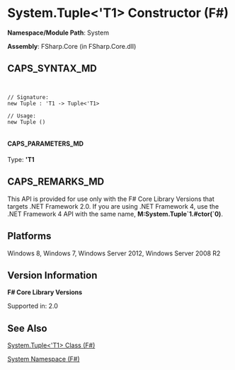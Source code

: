 # System.Tuple<'T1> Constructor (F#)

**Namespace/Module Path**: System

**Assembly**: FSharp.Core (in FSharp.Core.dll)


## CAPS_SYNTAX_MD



```


// Signature:
new Tuple : 'T1 -> Tuple<'T1>

// Usage:
new Tuple ()


```



#### CAPS_PARAMETERS_MD
Type: **'T1**




## CAPS_REMARKS_MD
This API is provided for use only with the F# Core Library Versions that targets .NET Framework 2.0. If you are using .NET Framework 4, use the .NET Framework 4 API with the same name, **M:System.Tuple&#96;1.#ctor(&#96;0)**.


## Platforms
Windows 8, Windows 7, Windows Server 2012, Windows Server 2008 R2


## Version Information
**F# Core Library Versions**

Supported in: 2.0




## See Also
[System.Tuple&#60;'T1&#62; Class &#40;F&#35;&#41;](System.TupleL%27T1R+Class+%28F%23%29.md)

[System Namespace &#40;F&#35;&#41;](System+Namespace+%28F%23%29.md)

